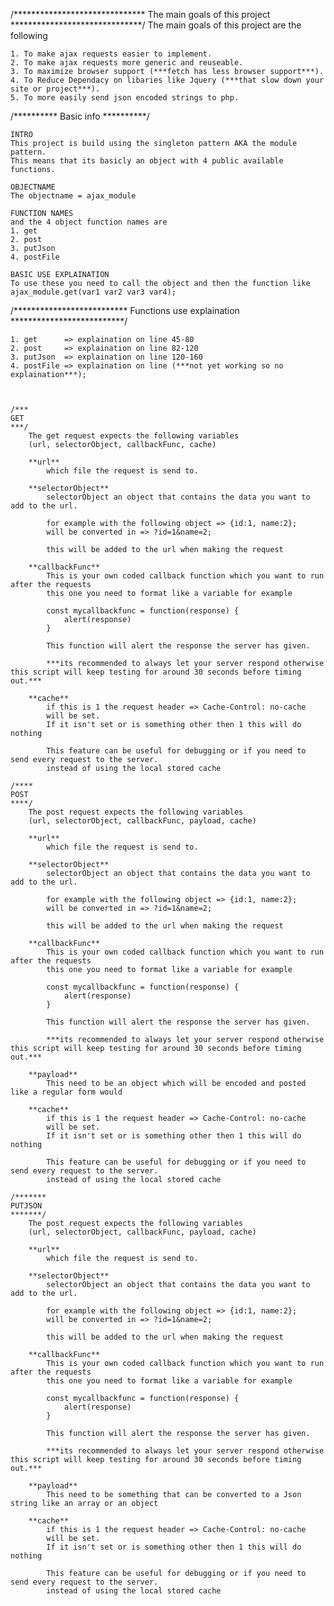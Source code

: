 /******************************
The main goals of this project
******************************/
    The main goals of this project are the following

    1. To make ajax requests easier to implement.
    2. To make ajax requests more generic and reuseable.
    3. To maximize browser support (***fetch has less browser support***).
    4. To Reduce Dependacy on libaries like Jquery (***that slow down your site or project***).
    5. To more easily send json encoded strings to php.

/**********
Basic info
**********/

    INTRO
    This project is build using the singleton pattern AKA the module pattern.
    This means that its basicly an object with 4 public available functions.

    OBJECTNAME
    The objectname = ajax_module

    FUNCTION NAMES
    and the 4 object function names are
    1. get
    2. post
    3. putJson
    4. postFile

    BASIC USE EXPLAINATION
    To use these you need to call the object and then the function like
    ajax_module.get(var1 var2 var3 var4);

/**************************
Functions use explaination
**************************/

    1. get      => explaination on line 45-80
    2. post     => explaination on line 82-120
    3. putJson  => explaination on line 120-160
    4. postFile => explaination on line (***not yet working so no explaination***);



    /***
    GET
    ***/
        The get request expects the following variables
        (url, selectorObject, callbackFunc, cache)

        **url**
            which file the request is send to.

        **selectorObject**
            selectorObject an object that contains the data you want to add to the url.

            for example with the following object => {id:1, name:2};
            will be converted in => ?id=1&name=2;

            this will be added to the url when making the request

        **callbackFunc**
            This is your own coded callback function which you want to run after the requests
            this one you need to format like a variable for example

            const mycallbackfunc = function(response) {
                alert(response)
            }

            This function will alert the response the server has given.

            ***its recommended to always let your server respond otherwise this script will keep testing for around 30 seconds before timing out.***

        **cache**
            if this is 1 the request header => Cache-Control: no-cache
            will be set.
            If it isn't set or is something other then 1 this will do nothing

            This feature can be useful for debugging or if you need to send every request to the server.
            instead of using the local stored cache

    /****
    POST
    ****/
        The post request expects the following variables
        (url, selectorObject, callbackFunc, payload, cache)

        **url**
            which file the request is send to.

        **selectorObject**
            selectorObject an object that contains the data you want to add to the url.

            for example with the following object => {id:1, name:2};
            will be converted in => ?id=1&name=2;

            this will be added to the url when making the request

        **callbackFunc**
            This is your own coded callback function which you want to run after the requests
            this one you need to format like a variable for example

            const mycallbackfunc = function(response) {
                alert(response)
            }

            This function will alert the response the server has given.

            ***its recommended to always let your server respond otherwise this script will keep testing for around 30 seconds before timing out.***

        **payload**
            This need to be an object which will be encoded and posted like a regular form would

        **cache**
            if this is 1 the request header => Cache-Control: no-cache
            will be set.
            If it isn't set or is something other then 1 this will do nothing

            This feature can be useful for debugging or if you need to send every request to the server.
            instead of using the local stored cache

    /*******
    PUTJSON
    *******/
        The post request expects the following variables
        (url, selectorObject, callbackFunc, payload, cache)

        **url**
            which file the request is send to.

        **selectorObject**
            selectorObject an object that contains the data you want to add to the url.

            for example with the following object => {id:1, name:2};
            will be converted in => ?id=1&name=2;

            this will be added to the url when making the request

        **callbackFunc**
            This is your own coded callback function which you want to run after the requests
            this one you need to format like a variable for example

            const mycallbackfunc = function(response) {
                alert(response)
            }

            This function will alert the response the server has given.

            ***its recommended to always let your server respond otherwise this script will keep testing for around 30 seconds before timing out.***

        **payload**
            This need to be something that can be converted to a Json string like an array or an object

        **cache**
            if this is 1 the request header => Cache-Control: no-cache
            will be set.
            If it isn't set or is something other then 1 this will do nothing

            This feature can be useful for debugging or if you need to send every request to the server.
            instead of using the local stored cache
